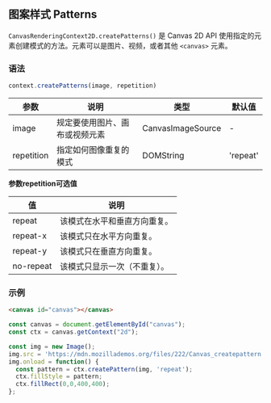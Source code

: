 ## 图案样式 Patterns

`CanvasRenderingContext2D.createPatterns()` 是 Canvas 2D API 使用指定的元素创建模式的方法。元素可以是图片、视频，或者其他 `<canvas>` 元素。

### 语法

```js
context.createPatterns(image, repetition)
```

| 参数       | 说明                           | 类型              | 默认值   |
| ---------- | ------------------------------ | ----------------- | -------- |
| image      | 规定要使用图片、画布或视频元素 | CanvasImageSource | -        |
| repetition | 指定如何图像重复的模式         | DOMString         | 'repeat' |

**参数repetition可选值**

| 值        | 说明                         |
| --------- | ---------------------------- |
| repeat    | 该模式在水平和垂直方向重复。 |
| repeat-x  | 该模式只在水平方向重复。     |
| repeat-y  | 该模式只在垂直方向重复。     |
| no-repeat | 该模式只显示一次（不重复）。 |

### 示例

```html
<canvas id="canvas"></canvas>
```

```js
const canvas = document.getElementById("canvas");
const ctx = canvas.getContext("2d");

const img = new Image();
img.src = 'https://mdn.mozillademos.org/files/222/Canvas_createpattern.png';
img.onload = function() {
  const pattern = ctx.createPattern(img, 'repeat');
  ctx.fillStyle = pattern;
  ctx.fillRect(0,0,400,400);
};
```

